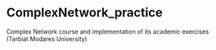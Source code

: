 # ComplexNetwork_practice
Complex Network course and implementation of its academic exercises (Tarbiat Modares University)

